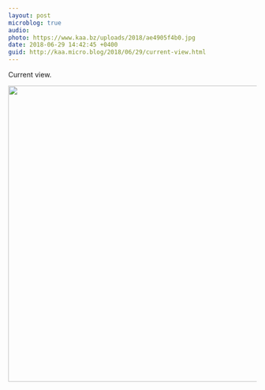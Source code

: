 ```yaml
---
layout: post
microblog: true
audio: 
photo: https://www.kaa.bz/uploads/2018/ae4905f4b0.jpg
date: 2018-06-29 14:42:45 +0400
guid: http://kaa.micro.blog/2018/06/29/current-view.html
---
```

Current view.

<img src="https://www.kaa.bz/uploads/2018/ae4905f4b0.jpg" width="600" height="600" />
